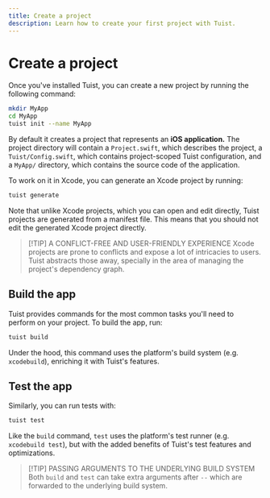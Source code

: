 ```yaml
---
title: Create a project
description: Learn how to create your first project with Tuist.
---
```


<h1 id="create-a-project">Create a project</h1>

Once you've installed Tuist, you can create a new project by running the following command:

```bash
mkdir MyApp
cd MyApp
tuist init --name MyApp
```

By default it creates a project that represents an **iOS application.** The project directory will contain a `Project.swift`, which describes the project, a `Tuist/Config.swift`, which contains project-scoped Tuist configuration, and a `MyApp/` directory, which contains the source code of the application.

To work on it in Xcode, you can generate an Xcode project by running:

```bash
tuist generate
```

Note that unlike Xcode projects, which you can open and edit directly, Tuist projects are generated from a manifest file. This means that you should not edit the generated Xcode project directly.

> [!TIP] A CONFLICT-FREE AND USER-FRIENDLY EXPERIENCE
> Xcode projects are prone to conflicts and expose a lot of intricacies to users. Tuist abstracts those away, specially in the area of managing the project's dependency graph.

<h2 id="build-the-app">Build the app</h2>

Tuist provides commands for the most common tasks you'll need to perform on your project. To build the app, run:

```bash
tuist build
```

Under the hood, this command uses the platform's build system (e.g. `xcodebuild`), enriching it with Tuist's features.

<h2 id="test-the-app">Test the app</h2>

Similarly, you can run tests with:

```bash
tuist test
```

Like the `build` command, `test` uses the platform's test runner (e.g. `xcodebuild test`), but with the added benefits of Tuist's test features and optimizations.

> [!TIP] PASSING ARGUMENTS TO THE UNDERLYING BUILD SYSTEM
> Both `build` and `test` can take extra arguments after `--` which are forwarded to the underlying build system.
